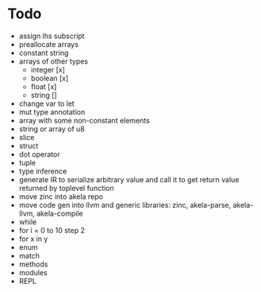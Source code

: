 # Todo
* assign lhs subscript
* preallocate arrays
* constant string
* arrays of other types
  * integer [x]
  * boolean [x]
  * float [x]
  * string []
* change var to let
* mut type annotation
* array with some non-constant elements
* string or array of u8
* slice
* struct
* dot operator
* tuple
* type inference
* generate IR to serialize arbitrary value and call it to get return value returned by toplevel function
* move zinc into akela repo
* move code gen into llvm and generic libraries: zinc, akela-parse, akela-llvm, akela-compile
* while
* for i = 0 to 10 step 2
* for x in y
* enum
* match
* methods
* modules
* REPL